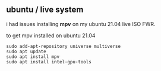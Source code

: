 ## ubuntu / live system

i had issues installing **mpv** on my ubuntu 21.04 live ISO FWR.

to get mpv installed on ubuntu 21.04

```
sudo add-apt-repository universe multiverse
sudo apt update
sudo apt install mpv
sudo apt install intel-gpu-tools
```

